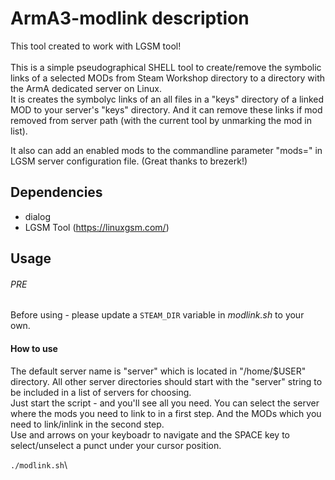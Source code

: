 # ArmA3-modlink description
This tool created to work with LGSM tool! \
\
This is a simple pseudographical SHELL tool to create/remove the symbolic links of a selected MODs from Steam Workshop directory to a directory with the ArmA dedicated server on Linux.\
It is creates the symbolyc links of an all files in a "keys" directory of a linked MOD to your server's "keys" directory. And it can remove these links if mod removed from server path (with the current tool by unmarking the mod in list).

It also can add an enabled mods to the commandline parameter "mods=" in LGSM server configuration file. (Great thanks to brezerk!)

## Dependencies

* dialog
* LGSM Tool (https://linuxgsm.com/)

## Usage
###### PRE
Before using - please update a ``STEAM_DIR`` variable in *modlink.sh* to your own.
#### How to use
The default server name is "server" which is located in "/home/$USER" directory. All other server directories should start with the "server" string to be included in a list of servers for choosing.\
Just start the script - and you'll see all you need. You can select the server where the mods you need to link to in a first step. And the MODs which you need to link/inlink in the second step.\
Use and arrows on your keyboadr to navigate and the SPACE key to select/unselect a punct under your cursor position.

```./modlink.sh```\


